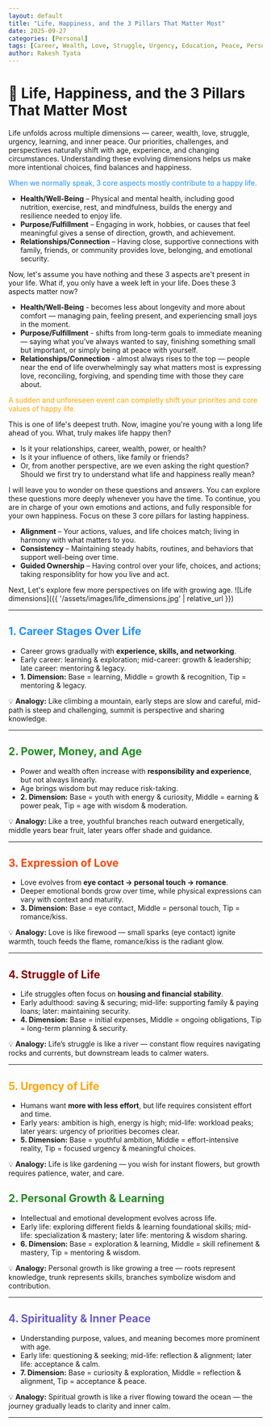 ```yaml
---
layout: default
title: "Life, Happiness, and the 3 Pillars That Matter Most"
date: 2025-09-27
categories: [Personal]
tags: [Career, Wealth, Love, Struggle, Urgency, Education, Peace, Personal]
author: Rakesh Tyata
---
```


# 🌟 Life, Happiness, and the 3 Pillars That Matter Most

Life unfolds across multiple dimensions — career, wealth, love, struggle, urgency, learning, and inner peace. Our priorities, challenges, and perspectives naturally shift with age, experience, and changing circumstances. Understanding these evolving dimensions helps us make more intentional choices, find balances and happiness.

<span style="color:#1E90FF">When we normally speak, 3 core aspects mostly contribute to a happy life.</span>

- **Health/Well-Being** – Physical and mental health, including good nutrition, exercise, rest, and mindfulness, builds the energy and resilience needed to enjoy life.
- **Purpose/Fulfillment** – Engaging in work, hobbies, or causes that feel meaningful gives a sense of direction, growth, and achievement.
- **Relationships/Connection** – Having close, supportive connections with family, friends, or community provides love, belonging, and emotional security.

Now, let's assume you have nothing and these 3 aspects are't present in your life. What if, you only have a week left in your life. Does these 3 aspects matter now?

- **Health/Well-Being** - becomes less about longevity and more about comfort — managing pain, feeling present, and experiencing small joys in the moment.
- **Purpose/Fulfillment** - shifts from long-term goals to immediate meaning — saying what you’ve always wanted to say, finishing something small but important, or simply being at peace with yourself.
- **Relationships/Connection** - almost always rises to the top — people near the end of life overwhelmingly say what matters most is expressing love, reconciling, forgiving, and spending time with those they care about.

<span style="color:#FFA500">A sudden and unforeseen event can completly shift your priorites and core values of happy life.</span>

This is one of life's deepest truth. Now, imagine you're young with a long life ahead of you. What, truly makes life happy then?

- Is it your relationships, career, wealth, power, or health?
- Is it your influence of others, like family or friends?
- Or, from another perspective, are we even asking the right question? Should we first try to understand what life and happiness really mean?

I will leave you to wonder on these questions and answers. You can explore these questions more deeply whenever you have the time. To continue, you are in charge of your own emotions and actions, and fully responsible for your own happiness. Focus on these 3 core pillars for lasting happiness.

- **Alignment** – Your actions, values, and life choices match; living in harmony with what matters to you.
- **Consistency** – Maintaining steady habits, routines, and behaviors that support well-being over time.
- **Guided Ownership** – Having control over your life, choices, and actions; taking responsiblity for how you live and act.

Next, Let's explore few more perspectives on life with growing age.
![Life dimensions]({{ '/assets/images/life_dimensions.jpg' | relative_url }})

---

## <span style="color:#1E90FF">1. Career Stages Over Life</span>

- Career grows gradually with **experience, skills, and networking**.
- Early career: learning & exploration; mid-career: growth & leadership; late career: mentoring & legacy.
- **1. Dimension:** Base = learning, Middle = growth & recognition, Tip = mentoring & legacy.

💡 **Analogy:** Like climbing a mountain, early steps are slow and careful, mid-path is steep and challenging, summit is perspective and sharing knowledge.

---

## <span style="color:#228B22">2. Power, Money, and Age</span>

- Power and wealth often increase with **responsibility and experience**, but not always linearly.
- Age brings wisdom but may reduce risk-taking.
- **2. Dimension:** Base = youth with energy & curiosity, Middle = earning & power peak, Tip = age with wisdom & moderation.

💡 **Analogy:** Like a tree, youthful branches reach outward energetically, middle years bear fruit, later years offer shade and guidance.

---

## <span style="color:#FF4500">3. Expression of Love</span>

- Love evolves from **eye contact → personal touch → romance**.
- Deeper emotional bonds grow over time, while physical expressions can vary with context and maturity.
- **3. Dimension:** Base = eye contact, Middle = personal touch, Tip = romance/kiss.

💡 **Analogy:** Love is like firewood — small sparks (eye contact) ignite warmth, touch feeds the flame, romance/kiss is the radiant glow.

---

## <span style="color:#8B0000">4. Struggle of Life</span>

- Life struggles often focus on **housing and financial stability**.
- Early adulthood: saving & securing; mid-life: supporting family & paying loans; later: maintaining security.
- **4. Dimension:** Base = initial expenses, Middle = ongoing obligations, Tip = long-term planning & security.

💡 **Analogy:** Life’s struggle is like a river — constant flow requires navigating rocks and currents, but downstream leads to calmer waters.

---

## <span style="color:#FFA500">5. Urgency of Life</span>

- Humans want **more with less effort**, but life requires consistent effort and time.
- Early years: ambition is high, energy is high; mid-life: workload peaks; later years: urgency of priorities becomes clear.
- **5. Dimension:** Base = youthful ambition, Middle = effort-intensive reality, Tip = focused urgency & meaningful choices.

💡 **Analogy:** Life is like gardening — you wish for instant flowers, but growth requires patience, water, and care.

## <span style="color:#228B22">2. Personal Growth & Learning</span>

- Intellectual and emotional development evolves across life.
- Early life: exploring different fields & learning foundational skills; mid-life: specialization & mastery; later life: mentoring & wisdom sharing.
- **6. Dimension:** Base = exploration & learning, Middle = skill refinement & mastery, Tip = mentoring & wisdom.

💡 **Analogy:** Personal growth is like growing a tree — roots represent knowledge, trunk represents skills, branches symbolize wisdom and contribution.

---

## <span style="color:#6A5ACD">4. Spirituality & Inner Peace</span>

- Understanding purpose, values, and meaning becomes more prominent with age.
- Early life: questioning & seeking; mid-life: reflection & alignment; later life: acceptance & calm.
- **7. Dimension:** Base = curiosity & exploration, Middle = reflection & alignment, Tip = acceptance & peace.

💡 **Analogy:** Spiritual growth is like a river flowing toward the ocean — the journey gradually leads to clarity and inner calm.

---
